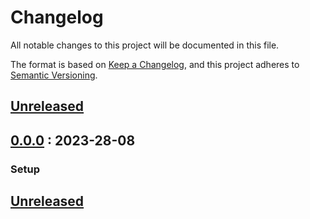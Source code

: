# Changelog

All notable changes to this project will be documented in this file.

The format is based on [Keep a Changelog](https://keepachangelog.com),
and this project adheres to [Semantic Versioning](https://semver.org).

## [Unreleased]

## [0.0.0] : 2023-28-08

### Setup

## [Unreleased]
[unreleased]: https://github.com/ninjadanray/ProjectQ/branch/development#diff
[0.0.0]: https://github.com/ninjadanray/ProjectQ